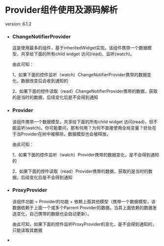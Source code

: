 # Provider组件使用及源码解析

version: 6.1.2

- ### ChangeNotifierProvider

  这是使用最多的组件，基于inheritedWidget实现。该组件携带一个数据模型，共享给下面的所有child widget 访问(read)、监听(watch)。

  由此可知：

  1、如果下面的控件监听（watch）ChangeNotifierProvider携带的数据变化，数据改变后会收到通知的

  2、如果下面的控件读取（read）ChangeNotifierProvider携带的数据，获取的是当时的数据，后续变化后是不会得到通知

- ### Provider

  该组件携带一个数据模型，共享给下面的所有child widget 访问(read)，但不能监听(watch)。你可能要问，那有何用？为何不直接使用全局变量？好处在于当Provider在树中被移除，数据模型也会被释放。

  由此可知：

  1、如果下面的控件监听（watch）Provider携带的数据变化，是不会得到通知的

  2、如果下面的控件读取（read）Provider携带的数据，获取的是当时的数据，后续变化后是不会得到通知

- ### ProxyProvider

  该组件功能 = Provider的功能  +  依赖上面其他模型（携带一个数据模型，该数据依赖于上面一个或多个Parrent Provider的数据。当其上面依赖的数据发送变化，自己携带的数据也会自动更新）。

  由此可知，如果下面的控件监听ProxyProvider的变化，是不会得到通知的，只能读取其数据

- 

### 